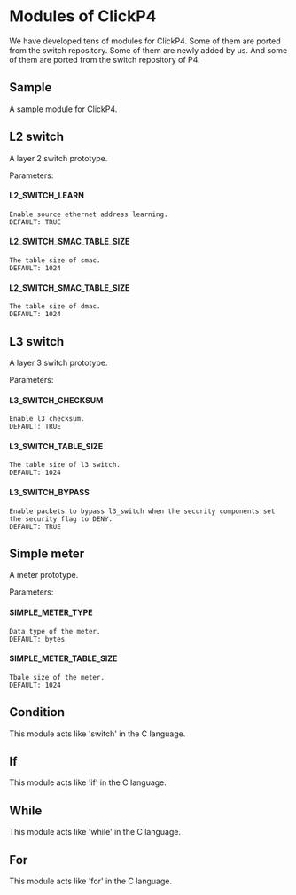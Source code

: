 # Modules of ClickP4

We have developed tens of modules for ClickP4. Some of them are ported from the switch repository. Some of them are newly added by us. And some of them are ported from the switch repository of P4.


## Sample

A sample module for ClickP4.

## L2 switch

A layer 2 switch prototype.

Parameters:
#### L2\_SWITCH\_LEARN
```
Enable source ethernet address learning.
DEFAULT: TRUE
```

#### L2\_SWITCH\_SMAC\_TABLE\_SIZE
```
The table size of smac.
DEFAULT: 1024
```

#### L2\_SWITCH\_SMAC\_TABLE\_SIZE
```
The table size of dmac.
DEFAULT: 1024
```

## L3 switch

A layer 3 switch prototype.

Parameters:
#### L3\_SWITCH\_CHECKSUM
```
Enable l3 checksum.
DEFAULT: TRUE
```

#### L3\_SWITCH\_TABLE\_SIZE
```
The table size of l3 switch.
DEFAULT: 1024
```

#### L3\_SWITCH\_BYPASS
```
Enable packets to bypass l3_switch when the security components set the security flag to DENY.
DEFAULT: TRUE
```

## Simple meter

A meter prototype.

Parameters:

#### SIMPLE\_METER\_TYPE
```
Data type of the meter.
DEFAULT: bytes
```

#### SIMPLE\_METER\_TABLE\_SIZE
```
Tbale size of the meter.
DEFAULT: 1024
```

## Condition

This module acts like 'switch' in the C language.

## If

This module acts like 'if' in the C language.

## While
This module acts like 'while' in the C language.

## For
This module acts like 'for' in the C language.

